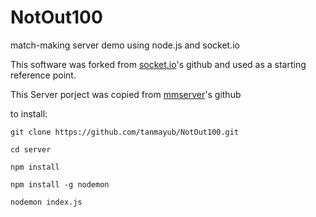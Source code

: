 # NotOut100
match-making server demo using node.js and socket.io


This software was forked from [socket.io](https://github.com/socketio/socket.io/tree/master/examples/chat)'s github and used as a starting reference point.

This Server porject was copied from [mmserver](https://github.com/Frankenmint/mmserver/tree/66fa53a583221d2dac53ec4a2de5a2631b2a9095)'s github

to install:

```
git clone https://github.com/tanmayub/NotOut100.git

cd server

npm install

npm install -g nodemon

nodemon index.js
```